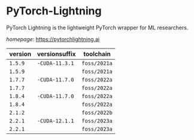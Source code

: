 # PyTorch-Lightning

PyTorch Lightning is the lightweight PyTorch wrapper for ML researchers.

*homepage*: <https://pytorchlightning.ai>

version | versionsuffix | toolchain
--------|---------------|----------
``1.5.9`` | ``-CUDA-11.3.1`` | ``foss/2021a``
``1.5.9`` |  | ``foss/2021a``
``1.7.7`` | ``-CUDA-11.7.0`` | ``foss/2022a``
``1.7.7`` |  | ``foss/2022a``
``1.8.4`` | ``-CUDA-11.7.0`` | ``foss/2022a``
``1.8.4`` |  | ``foss/2022a``
``2.1.2`` |  | ``foss/2022b``
``2.2.1`` | ``-CUDA-12.1.1`` | ``foss/2023a``
``2.2.1`` |  | ``foss/2023a``
